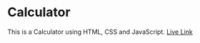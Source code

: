 # Calculator

This is a Calculator using HTML, CSS and JavaScript.
[Live Link](https://ramchandanisahil.github.io/Calculator/)
